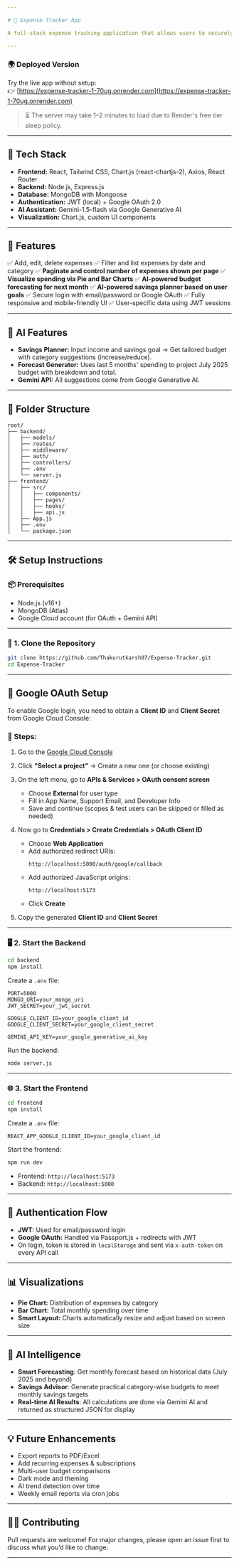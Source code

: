 ```yaml
---

# 💸 Expense Tracker App

A full-stack expense tracking application that allows users to securely log, view, and visualize their daily expenses. Built using the **MERN** stack with **JWT** and **Google OAuth 2.0** authentication.

---
```


### 🌍 Deployed Version

Try the live app without setup:  
👉 [https://expense-tracker-1-70ug.onrender.com](https://expense-tracker-1-70ug.onrender.com)

> ⏳ The server may take 1–2 minutes to load due to Render's free tier sleep policy.

---

## 🔧 Tech Stack

* **Frontend:** React, Tailwind CSS, Chart.js (react-chartjs-2), Axios, React Router
* **Backend:** Node.js, Express.js
* **Database:** MongoDB with Mongoose
* **Authentication:** JWT (local) + Google OAuth 2.0
* **AI Assistant:** Gemini-1.5-flash via Google Generative AI
* **Visualization:** Chart.js, custom UI components

---

## 🚀 Features

✅ Add, edit, delete expenses
✅ Filter and list expenses by date and category
✅ **Paginate and control number of expenses shown per page**
✅ **Visualize spending via Pie and Bar Charts**
✅ **AI-powered budget forecasting for next month**
✅ **AI-powered savings planner based on user goals**
✅ Secure login with email/password or Google OAuth
✅ Fully responsive and mobile-friendly UI
✅ User-specific data using JWT sessions

---

## 🧠 AI Features

* **Savings Planner:** Input income and savings goal → Get tailored budget with category suggestions (increase/reduce).
* **Forecast Generator:** Uses last 5 months' spending to project July 2025 budget with breakdown and total.
* **Gemini API:** All suggestions come from Google Generative AI.

---

## 📂 Folder Structure

```
root/
├── backend/
│   ├── models/
│   ├── routes/
│   ├── middleware/
│   ├── auth/
│   ├── controllers/
│   ├── .env
│   └── server.js
├── frontend/
│   ├── src/
│   │   ├── components/
│   │   ├── pages/
│   │   ├── hooks/
│   │   ├── api.js
│   ├── App.js
│   ├── .env
│   └── package.json
```

---

## 🛠️ Setup Instructions

### 📦 Prerequisites

* Node.js (v16+)
* MongoDB (Atlas)
* Google Cloud account (for OAuth + Gemini API)

---

### 🔁 1. Clone the Repository

```bash
git clone https://github.com/Thakurutkarsh07/Expense-Tracker.git
cd Expense-Tracker
```

---
## 🔑 Google OAuth Setup

To enable Google login, you need to obtain a **Client ID** and **Client Secret** from Google Cloud Console:

### 🔧 Steps:

1. Go to the [Google Cloud Console](https://console.cloud.google.com/)
2. Click **"Select a project"** → Create a new one (or choose existing)
3. On the left menu, go to **APIs & Services > OAuth consent screen**
   - Choose **External** for user type
   - Fill in App Name, Support Email, and Developer Info
   - Save and continue (scopes & test users can be skipped or filled as needed)
4. Now go to **Credentials > Create Credentials > OAuth Client ID**
   - Choose **Web Application**
   - Add authorized redirect URIs:
     ```
     http://localhost:5000/auth/google/callback
     ```
   - Add authorized JavaScript origins:
     ```
     http://localhost:5173
     ```
   - Click **Create**

5. Copy the generated **Client ID** and **Client Secret**
---

### 🖥️ 2. Start the Backend

```bash
cd backend
npm install
```

Create a `.env` file:

```env
PORT=5000
MONGO_URI=your_mongo_uri
JWT_SECRET=your_jwt_secret

GOOGLE_CLIENT_ID=your_google_client_id
GOOGLE_CLIENT_SECRET=your_google_client_secret

GEMINI_API_KEY=your_google_generative_ai_key
```

Run the backend:

```bash
node server.js
```

---

### 🌐 3. Start the Frontend

```bash
cd frontend
npm install
```

Create a `.env` file:

```env
REACT_APP_GOOGLE_CLIENT_ID=your_google_client_id
```

Start the frontend:

```bash
npm run dev
```

* Frontend: `http://localhost:5173`
* Backend: `http://localhost:5000`

---

## 🔐 Authentication Flow

* **JWT:** Used for email/password login
* **Google OAuth:** Handled via Passport.js + redirects with JWT
* On login, token is stored in `localStorage` and sent via `x-auth-token` on every API call

---

## 📊 Visualizations

* **Pie Chart:** Distribution of expenses by category
* **Bar Chart:** Total monthly spending over time
* **Smart Layout:** Charts automatically resize and adjust based on screen size

---

## 🤖 AI Intelligence

* **Smart Forecasting**: Get monthly forecast based on historical data (July 2025 and beyond)
* **Savings Advisor**: Generate practical category-wise budgets to meet monthly savings targets
* **Real-time AI Results**: All calculations are done via Gemini AI and returned as structured JSON for display

---

## 💡 Future Enhancements

* Export reports to PDF/Excel
* Add recurring expenses & subscriptions
* Multi-user budget comparisons
* Dark mode and theming
* AI trend detection over time
* Weekly email reports via cron jobs

---

## 🙋‍♂️ Contributing

Pull requests are welcome! For major changes, please open an issue first to discuss what you’d like to change.

---



